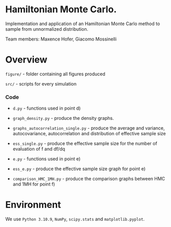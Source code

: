 # Hamiltonian Monte Carlo.

Implementation and application of an Hamiltonian Monte Carlo method to sample from unnormalized distribution.

Team members: Maxence Hofer, Giacomo Mossinelli



# Overview

`figure/` - folder containing all figures produced

`src/` - scripts for every simulation


### Code

- `d.py` - functions used in point d)

- `graph_density.py` - produce the density graphs.

- `graphs_autocorrelation_single.py` - produce the average and variance, autocovariance, autocorrelation and distribution of effective sample size

- `ess_single.py` - produce the effective sample size for the number of evaluation of f and df/dq

- `e.py` - functions used in point e)

- `ess_e.py` - produce the effective sample size graph for point e)

- `comparison_HMC_1MH.py` - produce the comparison graphs between HMC and 1MH for point f)



# Environment

We use `Python 3.10.9`, `NumPy`, `scipy.stats` and `matplotlib.pyplot`.
